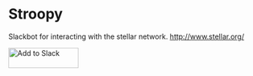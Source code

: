 
# Stroopy

Slackbot for interacting with the stellar network. http://www.stellar.org/

<a href="https://slack.com/oauth/authorize?scope=commands&client_id=14592193141.14611292631"><img alt="Add to Slack" height="40" width="139" src="https://platform.slack-edge.com/img/add_to_slack.png" srcset="https://platform.slack-edge.com/img/add_to_slack.png 1x, https://platform.slack-edge.com/img/add_to_slack@2x.png 2x"></a>
